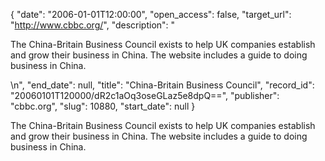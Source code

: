 {
  "date": "2006-01-01T12:00:00", 
  "open_access": false, 
  "target_url": "http://www.cbbc.org/", 
  "description": "<p>The China-Britain Business Council exists to help UK companies establish and grow their business in China. The website includes a guide to doing business in China.</p>\n", 
  "end_date": null, 
  "title": "China-Britain Business Council", 
  "record_id": "20060101T120000/dR2c1aOq3oseGLaz5e8dpQ==", 
  "publisher": "cbbc.org", 
  "slug": 10880, 
  "start_date": null
}

<p>The China-Britain Business Council exists to help UK companies establish and grow their business in China. The website includes a guide to doing business in China.</p>
